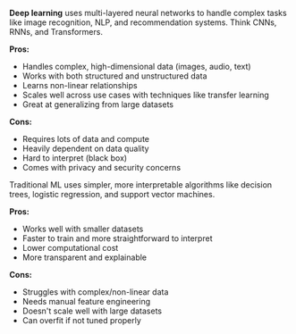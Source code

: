 **Deep learning** uses multi-layered neural networks to handle complex tasks like image recognition, NLP, and recommendation systems. Think CNNs, RNNs, and Transformers.

**Pros:**

- Handles complex, high-dimensional data (images, audio, text)
- Works with both structured and unstructured data
- Learns non-linear relationships
- Scales well across use cases with techniques like transfer learning
- Great at generalizing from large datasets

**Cons:**

- Requires lots of data and compute
- Heavily dependent on data quality
- Hard to interpret (black box)
- Comes with privacy and security concerns

Traditional ML uses simpler, more interpretable algorithms like decision trees, logistic regression, and support vector machines.

**Pros:**

- Works well with smaller datasets
- Faster to train and more straightforward to interpret
- Lower computational cost
- More transparent and explainable

**Cons:**

- Struggles with complex/non-linear data
- Needs manual feature engineering
- Doesn't scale well with large datasets
- Can overfit if not tuned properly 